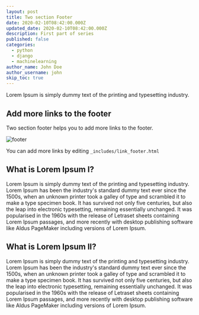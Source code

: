 ```yaml
---
layout: post
title: Two section Footer
date: 2020-02-10T08:42:00.000Z
updated_date: 2020-02-10T08:42:00.000Z
description: First part of series
published: false
categories:
  - python
  - django
  - machinelearning
author_name: John Doe
author_username: john
skip_toc: true
---
```


Lorem Ipsum is simply dummy text of the printing and typesetting industry.

## Add more links to the footer

Two section footer helps you to add more links to the footer.

![footer]({{site.baseurl}}/images/footer.png "footer")

You can add more links by editing `_includes/link_footer.html`

## What is Lorem Ipsum I?

Lorem Ipsum is simply dummy text of the printing and typesetting industry. Lorem Ipsum has been the industry's standard dummy text ever since the 1500s, when an unknown printer took a galley of type and scrambled it to make a type specimen book. It has survived not only five centuries, but also the leap into electronic typesetting, remaining essentially unchanged. It was popularised in the 1960s with the release of Letraset sheets containing Lorem Ipsum passages, and more recently with desktop publishing software like Aldus PageMaker including versions of Lorem Ipsum.

## What is Lorem Ipsum II?

Lorem Ipsum is simply dummy text of the printing and typesetting industry. Lorem Ipsum has been the industry's standard dummy text ever since the 1500s, when an unknown printer took a galley of type and scrambled it to make a type specimen book. It has survived not only five centuries, but also the leap into electronic typesetting, remaining essentially unchanged. It was popularised in the 1960s with the release of Letraset sheets containing Lorem Ipsum passages, and more recently with desktop publishing software like Aldus PageMaker including versions of Lorem Ipsum.
